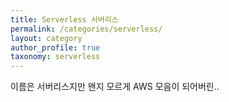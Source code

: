 ```yaml
---
title: Serverless 서버리스
permalink: /categories/serverless/
layout: category
author_profile: true
taxonomy: serverless
---
```


이름은 서버리스지만 왠지 모르게 AWS 모음이 되어버린..
